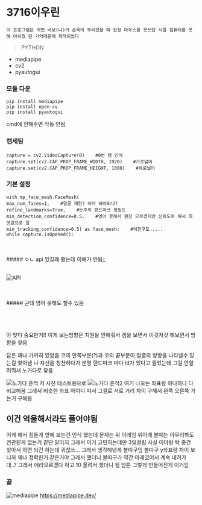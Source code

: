 # 3716이우린


```
이 프로그램은 어떤 바보(나)가 손목이 부러졌을 때 한창 마우스를 못쓰던 시절 컴퓨터를 못해 아쉬웠 던 기억때문에 제작되었다
```

> PYTHON

- mediapipe
- cv2
- pyautogui

### 모듈 다운
    pip install mediapipe
    pip install open-cv
    pip install pyautogui
    
cmd에 안해주면 작동 안됨



### 캠세팅
    capture = cv2.VideoCapture(0)    #0번 캠 인식
    capture.set(cv2.CAP_PROP_FRAME_WIDTH, 1920)    #가로넓이
    capture.set(cv2.CAP_PROP_FRAME_HEIGHT, 1080)    #세로넓이


### 기본 설정
    with mp_face_mesh.FaceMesh(
    max_num_faces=1,    #얼굴 제한? 이라 해야되나?
    refine_landmarks=True,    #눈주위 랜드마크 정밀도
    min_detection_confidence=0.5,    #영어 못해서 뭔진 모르겠지만 신뢰도하 해서 최댓값으로 함
    min_tracking_confidence=0.5) as face_mesh:    #이친구도.....
    while capture.isOpened():

<br>
<br>
##### ㅇㄴ api 있길래 봤는데 이해가 안됨;;
<br>
<br>

![API](https://cdn.discordapp.com/attachments/891223977995931678/1031965438709616690/unknown.png "뇌절임")


<br>
<br>
##### 근데 영어 못해도 할수 있음
<br>
<br>
<br>
<br>

아 맞다 중요한거!!
이게 보는방향은 지원을 안해줘서 캠을 보면서
이것저것 해보면서 방향을 찾음
  
  
  
답은 꽤나 가까히 있었음
코의 안쪽부분(?)과 코의 끝부분이 얼굴의 방향을 나타낼수 있는걸 찾아냄
나 자신을 칭찬하다가 분명 랜드마크 마다 id가 있다고 들었는데
그걸 안알려줘서 노가다로 찾음

![노가다 흔적](https://cdn.discordapp.com/attachments/891223977995931678/1031967644934475866/477.png "출처 필요없는 사진임")
저 사진 테스트용으로
![노가다 흔적2](https://cdn.discordapp.com/attachments/891223977995931678/1031968206316896257/unknown.png "허허")
여기 나오는 좌표랑 하나하나 다 비교해봄
그래서 비슷한 좌표 아이디 따서
그걸로 서로 거리 차이 구해서 왼쪽 오른쪽 가는거 구해봄

## 이건 억울해서라도 풀어야됨

어케 해서 힘들게 옆에 보는건 인식 했는데
문제는 위 아래임
위아래 볼때는 아무리봐도 연관된게 없는거 같단 말이지
그래서 이거 고민하는데만 3일걸림
사실 이마랑 턱 중간 찾아서 하면 되긴 하는데 귀찮쓰...
그래서 생각해낸게 볼따구임
볼따구 y좌표랑 차이 보니까 꽤나 정확한거 같은거야
그래서 했더니
볼따구가 약간 아래있어서 계속 내려가대..?
그래서 에라모르겠다 하고 10 올려서 했더니 됨
암튼 그렇게 만들어진게 이거임
### 끝







![mediapipe](https://mediapipe.dev/images/face_mesh_ar_effects.gif "미디어파이프")
https://mediapipe.dev/
